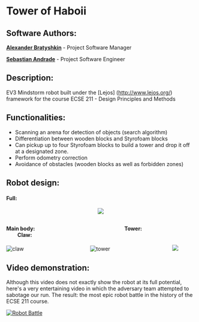 # Tower of Haboii 

## Software Authors:
[**Alexander Bratyshkin**](http://github.com/alexboii) - Project Software Manager

[**Sebastian Andrade**](http://github.com/pepoandra) - Project Software Engineer

## Description:
EV3 Mindstorm robot built under the [Lejos] (http://www.lejos.org/) framework for the course ECSE 211 - Design Principles and Methods


## Functionalities:
- Scanning an arena for detection of objects (search algorithm)
- Differentiation between wooden blocks and Styrofoam blocks
- Can pickup up to four Styrofoam blocks to build a tower and drop it off at a designated zone.
- Perform odometry correction
- Avoidance of obstacles (wooden blocks as well as forbidden zones) 

## Robot design:

#### Full: 

<div align="center">
<img src="https://i.imgur.com/nD5jTJH.png"/>
</div>

##

#### Main body:&nbsp; &nbsp; &nbsp;&nbsp; &nbsp; &nbsp;&nbsp; &nbsp;&nbsp;&nbsp; &nbsp; &nbsp;&nbsp; &nbsp; &nbsp;&nbsp; &nbsp;&nbsp; &nbsp; &nbsp; &nbsp;&nbsp; &nbsp; &nbsp;&nbsp; &nbsp;&nbsp;&nbsp; &nbsp; &nbsp;&nbsp; &nbsp; &nbsp;&nbsp; &nbsp;&nbsp;&nbsp; &nbsp; &nbsp;&nbsp; &nbsp; &nbsp;&nbsp; &nbsp;&nbsp;     Tower:&nbsp; &nbsp; &nbsp;&nbsp; &nbsp; &nbsp;&nbsp; &nbsp;&nbsp;&nbsp; &nbsp; &nbsp;&nbsp; &nbsp; &nbsp;&nbsp; &nbsp;&nbsp; &nbsp; &nbsp; &nbsp;&nbsp; &nbsp; &nbsp;&nbsp; &nbsp;&nbsp;  &nbsp; &nbsp; &nbsp; Claw:

![claw](https://i.imgur.com/3tWVitb.png) &nbsp; &nbsp; &nbsp;&nbsp; &nbsp; &nbsp;&nbsp; &nbsp;&nbsp;&nbsp; &nbsp; &nbsp;&nbsp; &nbsp; &nbsp;&nbsp; &nbsp;&nbsp; &nbsp; &nbsp; &nbsp;&nbsp; &nbsp; &nbsp;&nbsp; &nbsp;&nbsp;  ![tower](https://i.imgur.com/byNPADz.png) &nbsp; &nbsp; &nbsp; &nbsp; &nbsp; &nbsp;&nbsp; &nbsp; &nbsp;&nbsp; &nbsp; &nbsp;&nbsp; &nbsp; &nbsp;&nbsp; &nbsp;&nbsp; &nbsp; &nbsp; &nbsp;&nbsp; &nbsp; &nbsp;<img src="https://s29.postimg.org/e5lk5athj/claw.png"/> 


## Video demonstration: 

Although this video does not exactly show the robot at its full potential, here's a very entertaining video in which the adversary team attempted to sabotage our run. The result: the most epic robot battle in the history of the ECSE 211 course.

[![Robot Battle](https://i.imgur.com/a4tzzZH.png)](https://www.youtube.com/watch?v=mQGQ_WZc36U)


